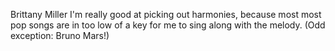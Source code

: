 Brittany Miller 
I'm really good at picking out harmonies, because most most pop songs are in too low of a key for me to sing along with the melody. (Odd exception: Bruno Mars!)